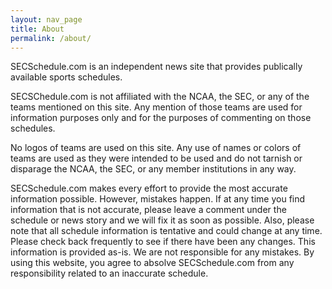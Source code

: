 ```yaml
---
layout: nav_page
title: About
permalink: /about/
---
```


SECSchedule.com is an independent news site that provides publically available sports schedules. 


SECSChedule.com is not affiliated with the NCAA, the SEC, or any of the teams mentioned on this site. Any mention of those teams are used for information purposes only and for the purposes of commenting on those schedules. 


No logos of teams are used on this site. Any use of names or colors of teams are used as they were intended to be used and do not tarnish or disparage the NCAA, the SEC, or any member institutions in any way. 


SECSchedule.com makes every effort to provide the most accurate information possible. However, mistakes happen. If at any time you find information that is not accurate, please leave a comment under the schedule or news story and we will fix it as soon as possible. Also, please note that all schedule information is tentative and could change at any time. Please check back frequently to see if there have been any changes. This information is provided as-is. We are not responsible for any mistakes. By using this website, you agree to absolve SECSchedule.com from any responsibility related to an inaccurate schedule.
